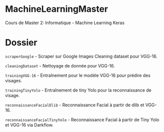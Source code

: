 # MachineLearningMaster
Cours de Master 2: Informatique - Machine Learning Keras

# Dossier
`scraperGoogle` - Scraper sur Google Images
Cleaning dataset pour VGG-16.

`cleaningDataset` - Nettoyage de donnée pour VGG-16.

`trainingVGG-16` - Entraînement pour le modèle VGG-16 pour prédire des visages.

`trainingTinyYolo` - Entraînement de tiny Yolo pour la reconnaissance de visage.

`reconnaissanceFacialDlib` - Reconnaissance Facial à partir de dlib et VGG-16.

`reconnaissanceFacialTinyYolo` - Reconnaissance Facial à partir de Tiny Yolo et VGG-16 via Darkflow.
